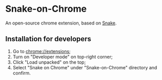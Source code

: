 # Snake-on-Chrome
An open-source chrome extension, based on [Snake](https://icreiuheciijc.github.io/Snake).

## Installation for developers
1. Go to [chrome://extensions](chrome://extensions);
2. Turn on "Developer mode" on top-right corner;
3. Click "Load unpacked" on the top;
4. Select "Snake on Chrome" under "Snake-on-Chrome" directory and confirm.